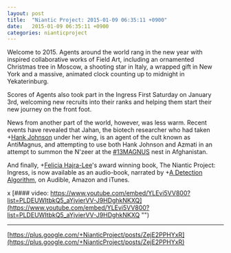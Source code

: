 ```yaml
---
layout: post
title:  "Niantic Project: 2015-01-09 06:35:11 +0900"
date:   2015-01-09 06:35:11 +0900
categories: nianticproject
---
```

Welcome to 2015. Agents around the world rang in the new year with inspired collaborative works of Field Art, including an ornamented Christmas tree in Moscow, a shooting star in Italy, a wrapped gift in New York and a massive, animated clock counting up to midnight in Yekaterinburg.

Scores of Agents also took part in the Ingress First Saturday on January 3rd, welcoming new recruits into their ranks and helping them start their new journey on the front foot.

News from another part of the world, however, was less warm. Recent events have revealed that Jahan, the biotech researcher who had taken +[Hank Johnson](https://plus.google.com/117792105926525258257 "") under her wing, is an agent of the cult known as AntiMagnus, and attempting to use both Hank Johnson and Azmati in an attempt to summon the N'zeer at the [#13MAGNUS](https://plus.google.com/s/%2313MAGNUS "") nest in Afghanistan.

And finally, +[Felicia Hajra-Lee](https://plus.google.com/118344555717370644832 "")'s award winning book, The Niantic Project: Ingress, is now available as an audio-book, narrated by +[A Detection Algorithm](https://plus.google.com/114076692022231059864 ""), on Audible, Amazon and iTunes.

x
[#### video: https://www.youtube.com/embed/YLEvi5VV800?list=PLDEUWItbkQ5_aYjvierVV-J9HDghkNKXQ](https://www.youtube.com/embed/YLEvi5VV800?list=PLDEUWItbkQ5_aYjvierVV-J9HDghkNKXQ "")
- - -
[https://plus.google.com/+NianticProject/posts/ZejE2PPHYxR](https://plus.google.com/+NianticProject/posts/ZejE2PPHYxR)
